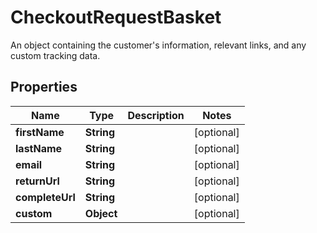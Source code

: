 

# CheckoutRequestBasket

An object containing the customer's information, relevant links, and any custom tracking data.

## Properties

| Name | Type | Description | Notes |
|------------ | ------------- | ------------- | -------------|
|**firstName** | **String** |  |  [optional] |
|**lastName** | **String** |  |  [optional] |
|**email** | **String** |  |  [optional] |
|**returnUrl** | **String** |  |  [optional] |
|**completeUrl** | **String** |  |  [optional] |
|**custom** | **Object** |  |  [optional] |



